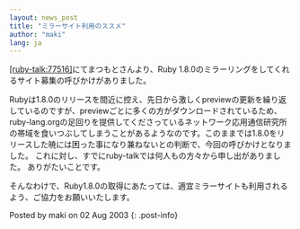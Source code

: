 ```yaml
---
layout: news_post
title: "ミラーサイト利用のススメ"
author: "maki"
lang: ja
---
```


[\[ruby-talk:77516\]][1]にてまつもとさんより、Ruby
1.8.0のミラーリングをしてくれるサイト募集の呼びかけがありました。

Rubyは1.8.0のリリースを間近に控え、先日から激しくpreviewの更新を繰り返しているのですが、previewごとに多くの方がダウンロードされているため、ruby-lang.orgの足回りを提供してくださっているネットワーク応用通信研究所の帯域を食いつぶしてしまうことがあるようなのです。このままでは1.8.0をリリースした暁には困った事になり兼ねないとの判断で、今回の呼びかけとなりました。
これに対し、すでにruby-talkでは何人もの方々から申し出がありました。 ありがたいことです。

そんなわけで、Ruby1.8.0の取得にあたっては、適宜ミラーサイトも利用されるよう、ご協力をお願いいたします。

Posted by maki on 02 Aug 2003
{: .post-info}



[1]: http://www.ruby-talk.com/cgi-bin/vframe.rb/ruby/ruby-talk/77516?77362-77744 
